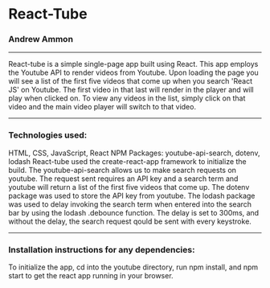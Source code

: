 # React-Tube
### Andrew Ammon

----------
React-tube is a simple single-page app built using React. This app employs the Youtube API to render videos from Youtube. Upon loading the page you will see a list of the first five videos that come up when you search 'React JS' on Youtube.  The first video in that last will render in the player and will play when clicked on.  To view any videos in the list, simply click on that video and the main video player will switch to that video. 

-------------

### Technologies used:
HTML, CSS, JavaScript, React
NPM Packages: youtube-api-search, dotenv, lodash
React-tube used the create-react-app framework to initialize the build. The youtube-api-search allows us to make search requests on youtube. The request sent requires an API key and a search term and youtube will return a list of the first five videos that come up. The dotenv package was used to store the API key from youtube. The lodash package was used to delay invoking the search term when entered into the search bar by using the lodash .debounce function. The delay is set to 300ms, and without the delay, the search request qould be sent with every keystroke. 

---------

### Installation instructions for any dependencies:
To initialize the app, cd into the youtube directory, run npm install, and npm start to get the react app running in your browser. 

